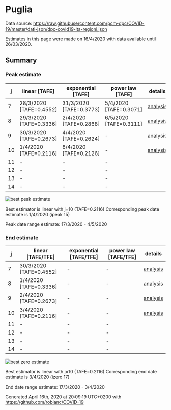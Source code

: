 # Puglia


Data source: https://raw.githubusercontent.com/pcm-dpc/COVID-19/master/dati-json/dpc-covid19-ita-regioni.json

Estimates in this page were made on 16/4/2020 with data available until 26/03/2020.


## Summary 

### Peak estimate 
|j|linear [TAFE]|exponential [TAFE]|power law [TAFE]|details|
|---|----|-----------|---------|-------|
|7|28/3/2020 [TAFE=0.4552]|31/3/2020 [TAFE=0.3773]|5/4/2020 [TAFE=0.3071]|[analysis](COVID-19_puglia_j7_2020-03-26.md)|
|8|29/3/2020 [TAFE=0.3336]|2/4/2020 [TAFE=0.2868]|6/5/2020 [TAFE=0.3111]|[analysis](COVID-19_puglia_j8_2020-03-26.md)|
|9|30/3/2020 [TAFE=0.2673]|4/4/2020 [TAFE=0.2624]|-|[analysis](COVID-19_puglia_j9_2020-03-26.md)|
|10|1/4/2020 [TAFE=0.2116]|8/4/2020 [TAFE=0.2126]|-|[analysis](COVID-19_puglia_j10_2020-03-26.md)|
|11|-|-|-||
|12|-|-|-||
|13|-|-|-||
|14|-|-|-||

![best peak estimate](COVID-19_puglia_j10_2020-03-26.png)

Best estimator is linear with j=10 (TAFE=0.2116)
Corresponding peak date estimate is 1/4/2020 (ipeak 15)


Peak date range estimate: 17/3/2020 - 4/5/2020

### End estimate 
|j|linear [TAFE/TFE]|exponential [TAFE/TFE]|power law [TAFE/TFE]|details|
|---|----|-----------|---------|-------|
|7|30/3/2020 [TAFE=0.4552]|-|-|[analysis](COVID-19_puglia_j7_2020-03-26.md)|
|8|1/4/2020 [TAFE=0.3336]|-|-|[analysis](COVID-19_puglia_j8_2020-03-26.md)|
|9|2/4/2020 [TAFE=0.2673]|-|-|[analysis](COVID-19_puglia_j9_2020-03-26.md)|
|10|3/4/2020 [TAFE=0.2116]|-|-|[analysis](COVID-19_puglia_j10_2020-03-26.md)|
|11|-|-|-||
|12|-|-|-||
|13|-|-|-||
|14|-|-|-||

![best zero estimate](COVID-19_puglia_j10_2020-03-26.png)

Best estimator is linear with j=10 (TAFE=0.2116)
Corresponding end date estimate is 3/4/2020 (izero 17)


End date range estimate: 17/3/2020 - 3/4/2020

Generated April 16th, 2020 at 20:09:19 UTC+0200 with https://github.com/robianc/COVID-19
